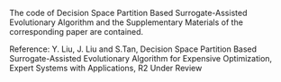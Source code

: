 The code of Decision Space Partition Based Surrogate-Assisted Evolutionary Algorithm and the Supplementary Materials of the corresponding paper are contained.


Reference: Y. Liu, J. Liu and S.Tan, Decision Space Partition Based Surrogate-Assisted Evolutionary Algorithm for Expensive Optimization, Expert Systems with Applications, R2 Under Review
